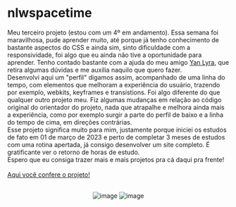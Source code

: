# nlwspacetime

Meu terceiro projeto (estou com um 4º em andamento).
Essa semana foi maravilhosa, pude aprender muito, até porque já tenho conhecimento de bastante aspectos do CSS e ainda sim, sinto dificuldade com a responsividade, foi algo que eu ainda não tive a oportunidade para aprender. 
Tenho contado bastante com a ajuda do meu amigo [Yan Lyra](https://github.com/ylyra/), que retira algumas dúvidas e me auxilia naquilo que quero fazer.
<br>
Desenvolvi aqui um "perfil" digamos assim, acompanhado de uma linha do tempo, com elementos que melhoram a experiência do usuário, trazendo por exemplo, webkits, keyframes e transistions. Foi algo diferente do que qualquer 
outro projeto meu. Fiz algumas mudanças em relação ao código original do orientador do projeto, nada que atrapalhe e melhora ainda mais a experiência, como por exemplo surgir a parte do perfil de baixo e a linha do tempo
de cima, em direções contrárias.
<br>
Esse projeto significa muito para mim, justamente porque iniciei os estudos de fato em 01 de março de 2023 e perto de completar 3 meses de estudos com uma rotina apertada, já consigo desenvolver um site completo. É 
gratificante ver o retorno de horas de estudo. 
<br>
Espero que eu consiga trazer mais e mais projetos pra cá daqui pra frente!
<br>
<br>
[Aqui você confere o projeto!](vttrg.github.io/nlwspacetime/)
<br>
<br>
<div align="center">
  
 ![image](https://github.com/vttrg/nlspacetime/assets/126638175/ff940682-c1b4-45b2-8add-788f65773e5d)
 ![image](https://github.com/vttrg/nlspacetime/assets/126638175/ba45a22b-ee8b-49bc-a649-203e09ac2cec)

</div>


